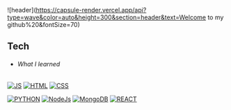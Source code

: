 ![header](https://capsule-render.vercel.app/api?type=wave&color=auto&height=300&section=header&text=Welcome to my github%20&fontSize=70)

## Tech
* ###### What I learned
[![JS](https://img.shields.io/badge/JavaScript-F7DF1E?style=flat-square&logo=JavaScript&logoColor=black)](github.com/kimdlzp/TODO-List) [![HTML](https://img.shields.io/badge/Html-E34F26?style=flat-square&logo=Html5&logoColor=white)](github.com/kimdlzp/TODO-List) [![CSS](https://img.shields.io/badge/CSS-1572B6?style=flat-square&logo=CSS3&logoColor=white)](github.com/kimdlzp/TODO-List)

[![PYTHON](https://img.shields.io/badge/Python-1572B6?style=flat-square&logo=Python&logoColor=white)](github.com/kimdlzp/TODO-List) [![NodeJs](https://img.shields.io/badge/Node.js-339933?style=flat-square&logo=Python&logoColor=white)](github.com/kimdlzp/TODO-List) [![MongoDB](https://img.shields.io/badge/MongoDB-47A248?style=flat-square&logo=MongoDB&logoColor=white)](github.com/kimdlzp/TODO-List) [![REACT](https://img.shields.io/badge/React-61DAFB?style=flat-square&logo=React&logoColor=white)](github.com/kimdlzp/TODO-List) 




